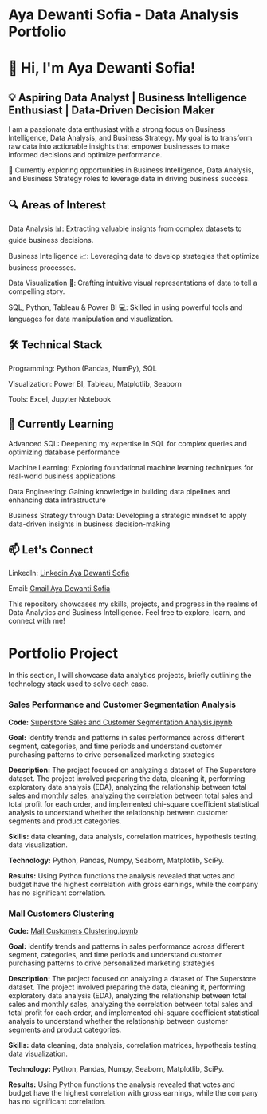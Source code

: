 # Aya Dewanti Sofia - Data Analysis Portfolio

# 👋 Hi, I'm Aya Dewanti Sofia!

## 💡 Aspiring Data Analyst | Business Intelligence Enthusiast | Data-Driven Decision Maker

I am a passionate data enthusiast with a strong focus on Business Intelligence, Data Analysis, and Business Strategy. My goal is to transform raw data into actionable insights that empower businesses to make informed decisions and optimize performance.

🚀 Currently exploring opportunities in Business Intelligence, Data Analysis, and Business Strategy roles to leverage data in driving business success.

## 🔍 Areas of Interest

Data Analysis 📊: Extracting valuable insights from complex datasets to guide business decisions.

Business Intelligence 📈: Leveraging data to develop strategies that optimize business processes.

Data Visualization 🎨: Crafting intuitive visual representations of data to tell a compelling story.

SQL, Python, Tableau & Power BI 💻: Skilled in using powerful tools and languages for data manipulation and visualization.

## 🛠 Technical Stack

Programming: Python (Pandas, NumPy), SQL

Visualization: Power BI, Tableau, Matplotlib, Seaborn

Tools: Excel, Jupyter Notebook

## 🌱 Currently Learning

Advanced SQL: Deepening my expertise in SQL for complex queries and optimizing database performance

Machine Learning: Exploring foundational machine learning techniques for real-world business applications

Data Engineering: Gaining knowledge in building data pipelines and enhancing data infrastructure

Business Strategy through Data: Developing a strategic mindset to apply data-driven insights in business decision-making

## 📫 Let's Connect

LinkedIn: [Linkedin Aya Dewanti Sofia](www.linkedin.com/in/aya-dewanti-sofia)

Email: [Gmail Aya Dewanti Sofia](dewantiaya@gmail.com)

This repository showcases my skills, projects, and progress in the realms of Data Analytics and Business Intelligence. Feel free to explore, learn, and connect with me!

# Portfolio Project

In this section, I will showcase data analytics projects, briefly outlining the technology stack used to solve each case.

### **Sales Performance and Customer Segmentation Analysis**

**Code:** [Superstore Sales and Customer Segmentation Analysis.ipynb](https://github.com/ayadewantis/Data-Analysis-Portfolio/blob/main/Superstore%20Sales%20and%20Customer%20Segmentation%20Analysis.ipynb)

**Goal:** Identify trends and patterns in sales performance across different segment, categories, and time periods and understand customer purchasing patterns to drive personalized marketing strategies

**Description:** The project focused on analyzing a dataset of The Superstore dataset. The project involved preparing the data, cleaning it, performing exploratory data analysis (EDA), analyzing the relationship between total sales and monthly sales, analyzing the correlation between total sales and total profit for each order, and implemented chi-square coefficient statistical analysis to understand whether the relationship between customer segments and product categories.

**Skills:** data cleaning, data analysis, correlation matrices, hypothesis testing, data visualization.

**Technology:** Python, Pandas, Numpy, Seaborn, Matplotlib, SciPy.

**Results:** Using Python functions the analysis revealed that votes and budget have the highest correlation with gross earnings, while the company has no significant correlation.

### **Mall Customers Clustering**

**Code:** [Mall Customers Clustering.ipynb](https://github.com/ayadewantis/Data-Analysis-Portfolio/Notebooks/Mall%20Customers%20Clustering.ipynb)

**Goal:** Identify trends and patterns in sales performance across different segment, categories, and time periods and understand customer purchasing patterns to drive personalized marketing strategies

**Description:** The project focused on analyzing a dataset of The Superstore dataset. The project involved preparing the data, cleaning it, performing exploratory data analysis (EDA), analyzing the relationship between total sales and monthly sales, analyzing the correlation between total sales and total profit for each order, and implemented chi-square coefficient statistical analysis to understand whether the relationship between customer segments and product categories.

**Skills:** data cleaning, data analysis, correlation matrices, hypothesis testing, data visualization.

**Technology:** Python, Pandas, Numpy, Seaborn, Matplotlib, SciPy.

**Results:** Using Python functions the analysis revealed that votes and budget have the highest correlation with gross earnings, while the company has no significant correlation.
